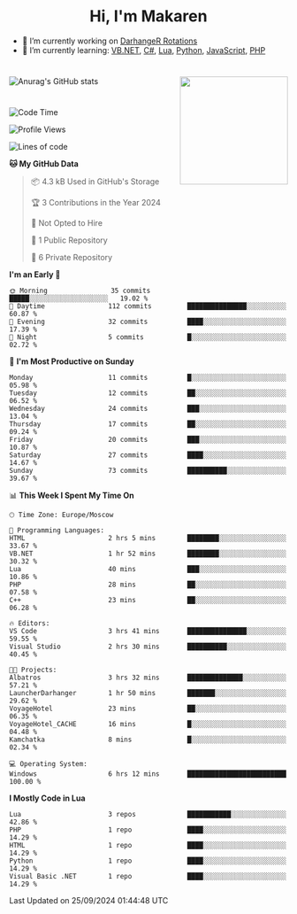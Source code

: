 <div id="header" align="center">
 <h1>Hi, I'm Makaren</h1>
</div>

- 🔭 I’m currently working on <a href="https://darhanger.github.io/rotations/">DarhangeR Rotations</a>
- 🌱 I’m currently learning: <a href="https://learn.microsoft.com/ru-ru/dotnet/visual-basic/">VB.NET</a>, <a href="https://dotnet.microsoft.com/en-us/languages/csharp">C#</a>, <a href="https://www.lua.org">Lua</a>, <a href="https://www.python.org">Python</a>, <a href="https://www.ecma-international.org/publications-and-standards/standards/ecma-262/">JavaScript</a>, <a href="https://www.php.net">PHP</a>
<!--
- 👯 I’m looking to collaborate on ...
- 🤔 I’m looking for help with ...
- 💬 Ask me about ...
- 📫 How to reach me: ...
- 😄 Pronouns: ...
- ⚡ Fun fact: ...
-->
#
![Anurag's GitHub stats](https://github-readme-stats.vercel.app/api?username=MakarenD&text_color=fff&icon_color=435cd9&show_icons=true&theme=dark&bg_color=00000000)<img align="right" src="https://media3.giphy.com/media/LaVp0AyqR5bGsC5Cbm/giphy.gif?cid=ecf05e4702j5mjw4h8mwt6p3xur6xnlpw7ymefs00ez9pcbs&ep=v1_gifs_search&rid=giphy.gif&ct=g" width="195"/> 

#
<!--START_SECTION:waka-->
![Code Time](http://img.shields.io/badge/Code%20Time-541%20hrs%2029%20mins-blue)

![Profile Views](http://img.shields.io/badge/Profile%20Views-2-blue)

![Lines of code](https://img.shields.io/badge/From%20Hello%20World%20I%27ve%20Written-220.4%20thousand%20lines%20of%20code-blue)

**🐱 My GitHub Data** 

> 📦 4.3 kB Used in GitHub's Storage 
 > 
> 🏆 3 Contributions in the Year 2024
 > 
> 🚫 Not Opted to Hire
 > 
> 📜 1 Public Repository 
 > 
> 🔑 6 Private Repository 
 > 
**I'm an Early 🐤** 

```text
🌞 Morning                35 commits          █████░░░░░░░░░░░░░░░░░░░░   19.02 % 
🌆 Daytime                112 commits         ███████████████░░░░░░░░░░   60.87 % 
🌃 Evening                32 commits          ████░░░░░░░░░░░░░░░░░░░░░   17.39 % 
🌙 Night                  5 commits           █░░░░░░░░░░░░░░░░░░░░░░░░   02.72 % 
```
📅 **I'm Most Productive on Sunday** 

```text
Monday                   11 commits          █░░░░░░░░░░░░░░░░░░░░░░░░   05.98 % 
Tuesday                  12 commits          ██░░░░░░░░░░░░░░░░░░░░░░░   06.52 % 
Wednesday                24 commits          ███░░░░░░░░░░░░░░░░░░░░░░   13.04 % 
Thursday                 17 commits          ██░░░░░░░░░░░░░░░░░░░░░░░   09.24 % 
Friday                   20 commits          ███░░░░░░░░░░░░░░░░░░░░░░   10.87 % 
Saturday                 27 commits          ████░░░░░░░░░░░░░░░░░░░░░   14.67 % 
Sunday                   73 commits          ██████████░░░░░░░░░░░░░░░   39.67 % 
```


📊 **This Week I Spent My Time On** 

```text
🕑︎ Time Zone: Europe/Moscow

💬 Programming Languages: 
HTML                     2 hrs 5 mins        ████████░░░░░░░░░░░░░░░░░   33.67 % 
VB.NET                   1 hr 52 mins        ████████░░░░░░░░░░░░░░░░░   30.32 % 
Lua                      40 mins             ███░░░░░░░░░░░░░░░░░░░░░░   10.86 % 
PHP                      28 mins             ██░░░░░░░░░░░░░░░░░░░░░░░   07.58 % 
C++                      23 mins             ██░░░░░░░░░░░░░░░░░░░░░░░   06.28 % 

🔥 Editors: 
VS Code                  3 hrs 41 mins       ███████████████░░░░░░░░░░   59.55 % 
Visual Studio            2 hrs 30 mins       ██████████░░░░░░░░░░░░░░░   40.45 % 

🐱‍💻 Projects: 
Albatros                 3 hrs 32 mins       ██████████████░░░░░░░░░░░   57.21 % 
LauncherDarhanger        1 hr 50 mins        ███████░░░░░░░░░░░░░░░░░░   29.62 % 
VoyageHotel              23 mins             ██░░░░░░░░░░░░░░░░░░░░░░░   06.35 % 
VoyageHotel_CACHE        16 mins             █░░░░░░░░░░░░░░░░░░░░░░░░   04.48 % 
Kamchatka                8 mins              █░░░░░░░░░░░░░░░░░░░░░░░░   02.34 % 

💻 Operating System: 
Windows                  6 hrs 12 mins       █████████████████████████   100.00 % 
```

**I Mostly Code in Lua** 

```text
Lua                      3 repos             ███████████░░░░░░░░░░░░░░   42.86 % 
PHP                      1 repo              ████░░░░░░░░░░░░░░░░░░░░░   14.29 % 
HTML                     1 repo              ████░░░░░░░░░░░░░░░░░░░░░   14.29 % 
Python                   1 repo              ████░░░░░░░░░░░░░░░░░░░░░   14.29 % 
Visual Basic .NET        1 repo              ████░░░░░░░░░░░░░░░░░░░░░   14.29 % 
```




 Last Updated on 25/09/2024 01:44:48 UTC
<!--END_SECTION:waka-->
